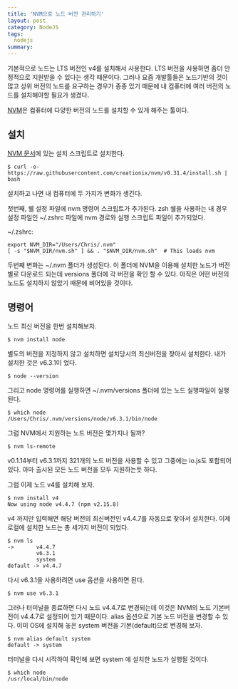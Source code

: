 ```yaml
---
title: 'NVM으로 노드 버전 관리하기'
layout: post
category: NodeJS
tags:
  nodejs
summary:
---
```


기본적으로 노드는 LTS 버전인 v4를 설치해서 사용한다.
LTS 버전을 사용하면 좀더 안정적으로 지원받을 수 있다는 생각 때문이다.
그러나 요즘 개발툴들은 노드기반의 것이 많고 상위 버전의 노드를 요구하는 경우가 종종 있기 때문에 내 컴퓨터에 여러 버전의 노드를 설치해야할 필요가 생겼다.

[NVM](https://github.com/creationix/nvm)은 컴퓨터에 다양한 버전의 노드를 설치할 수 있게 해주는 툴이다.


## 설치

[NVM 문서](https://github.com/creationix/nvm#install-script)에 있는 설치 스크립트로 설치한다.

```
$ curl -o- https://raw.githubusercontent.com/creationix/nvm/v0.31.4/install.sh | bash
```

설치하고 나면 내 컴퓨터에 두 가지가 변화가 생긴다.

첫번째, 쉘 설정 파일에 nvm 명령어 스크립트가 추가된다.
zsh 쉘을 사용하는 내 경우 설정 파일인 ~/.zshrc 파일에 nvm 경로와 실행 스크립트 파일이 추가되었다.

~/.zshrc:

```
export NVM_DIR="/Users/Chris/.nvm"
[ -s "$NVM_DIR/nvm.sh" ] && . "$NVM_DIR/nvm.sh"  # This loads nvm
```

두번째 변화는 ~/.nvm 폴더가 생성된다.
이 폴더에 NVM을 이용해 설치한 노드가 버전별로 다운로드 되는데 versions 폴더에 각 버전을 확인 할 수 있다.
아직은 어떤 버전의 노드도 설치하지 않았기 때문에 비어있을 것이다.


## 명령어

노드 최신 버전을 한번 설치해보자.

```
$ nvm install node
```

별도의 버전을 지정하지 않고 설치하면 설치당시의 최신버전을 찾아서 설치한다.
내가 설치한 것은 v6.3.1이 었다.

```
$ node --version
```

그리고 node 명령어를 실행하면 ~/.nvm/versions 폴더에 있는 노드 실행파일이 실행된다.

```
$ which node
/Users/Chris/.nvm/versions/node/v6.3.1/bin/node
```

그럼 NVM에서 지원하는 노드 버전은 몇가지나 될까?

```
$ nvm ls-remote
```

v0.1.14부터 v6.3.1까지 321개의 노드 버전을 사용할 수 있고 그중에는 io.js도 포함되어있다.
아마 출시된 모든 노드 버전을 모두 지원하는듯 하다.

그럼 이제 노드 v4를 설치해 보자.

```
$ nvm install v4
Now using node v4.4.7 (npm v2.15.8)
```

v4 까지만 입력해면 해당 버전의 최신버전인 v4.4.7를 자동으로 찾아서 설치한다.
이제 로컬에 설치한 노드는 총 세가지 버전이 되었다.

```
$ nvm ls
->       v4.4.7
         v6.3.1
         system
default -> v4.4.7
```

다시 v6.3.1을 사용하려면 use 옵션을 사용하면 된다.

```
$ nvm use v6.3.1
```

그러나 터미널을 종료하면 다시 노드 v4.4.7로 변경되는데 이것은 NVM의 노드 기본버전이 v4.4.7로 설정되어 있기 때문이다.
alias 옵션으로 기본 노드 버전을 변경할 수 있다.
이미 OS에 설치해 놓은 system 버전을 기본(default)으로 변경해 보자.

```
$ nvm alias default system
default -> system
```

터미널을 다시 시작하여 확인해 보면 system 에 설치한 노드가 실행될 것이다.

```
$ which node
/usr/local/bin/node
```
